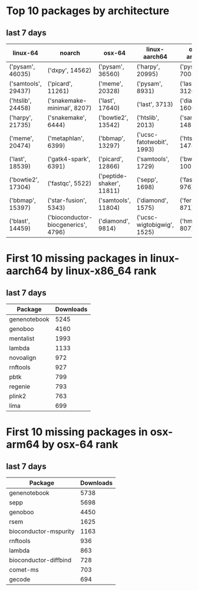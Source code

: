 # Top 10 packages by architecture
## last 7 days
|linux-64 | noarch | osx-64 | linux-aarch64 | osx-arm64 | 
|-|-|-|-|-|
|('pysam', 46035) |('dxpy', 14562) |('pysam', 36560) |('harpy', 20995) |('pysam', 7008) |
|('samtools', 29437) |('picard', 11261) |('meme', 20328) |('pysam', 8931) |('last', 3126) |
|('htslib', 24458) |('snakemake-minimal', 8207) |('last', 17640) |('last', 3713) |('diamond', 1600) |
|('harpy', 21735) |('snakemake', 6444) |('bowtie2', 13542) |('htslib', 2013) |('samtools', 1481) |
|('meme', 20474) |('metaphlan', 6399) |('bbmap', 13297) |('ucsc-fatotwobit', 1993) |('htslib', 1478) |
|('last', 18539) |('gatk4-spark', 6391) |('picard', 12866) |('samtools', 1729) |('bwa', 1002) |
|('bowtie2', 17304) |('fastqc', 5522) |('peptide-shaker', 11811) |('sepp', 1698) |('fasttree', 976) |
|('bbmap', 15397) |('star-fusion', 5343) |('samtools', 11804) |('diamond', 1575) |('fermi2', 871) |
|('blast', 14459) |('bioconductor-biocgenerics', 4796) |('diamond', 9814) |('ucsc-wigtobigwig', 1525) |('hmmer', 807) |
# First 10 missing packages in linux-aarch64 by linux-x86_64 rank
## last 7 days

| Package | Downloads |
| - | - |
| genenotebook | 5245 | 
| genoboo | 4160 | 
| mentalist | 1993 | 
| lambda | 1133 | 
| novoalign | 972 | 
| rnftools | 927 | 
| pbtk | 799 | 
| regenie | 793 | 
| plink2 | 763 | 
| lima | 699 | 
# First 10 missing packages in osx-arm64 by osx-64 rank
## last 7 days

| Package | Downloads |
| - | - |
| genenotebook | 5738 | 
| sepp | 5698 | 
| genoboo | 4450 | 
| rsem | 1625 | 
| bioconductor-mspurity | 1163 | 
| rnftools | 936 | 
| lambda | 863 | 
| bioconductor-diffbind | 728 | 
| comet-ms | 703 | 
| gecode | 694 | 
